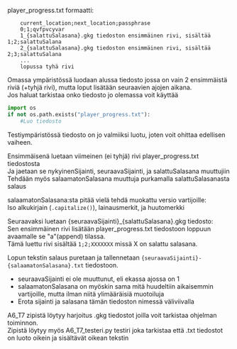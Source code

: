 player_progress.txt formaatti:
```
	current_location;next_location;passphrase
	0;1;qvfpvcyvar
	1_{salattuSalasana}.gkg tiedoston ensimmäinen rivi, sisältää 1;2;salattuSalana
	2_{salattuSalasana}.gkg tiedoston ensimmäinen rivi, sisältää 2;3;salattuSalana
	...
	lopussa tyhä rivi
```
Omassa ympäristössä luodaan alussa tiedosto jossa on vain 2 ensimmäistä riviä (+tyhjä rivi), mutta loput lisätään seuraavien ajojen aikana.  
Jos haluat tarkistaa onko tiedosto jo olemassa voit käyttää  
```.py
import os
if not os.path.exists("player_progress.txt"):
	#Luo tiedosto
```
Testiympäristössä tiedosto on jo valmiiksi luotu, joten voit ohittaa edellisen vaiheen.


Ensimmäisenä luetaan viimeinen (ei tyhjä) rivi player_progress.txt tiedostosta  
Ja jaetaan se nykyinenSijainti, seuraavaSijainti, ja salattuSalasana muuttujiin  
Tehdään myös salaamatonSalasana muuttuja purkamalla salattuSalasanasta salaus  

salaamatonSalasana:sta pitää vielä tehdä muokattu versio vartijoille:  
Iso alkukirjain (`.capitalize()`), lainausmerkit, ja huutomerkki

Seuraavaksi luetaan {seuraavaSijainti}_{salattuSalasana}.gkg tiedosto:  
Sen ensimmäinen rivi lisätään player_progress.txt tiedostoon loppuun avaamalle se "a"(append) tilassa.  
Tämä luettu rivi sisältää `1;2;XXXXXXX` missä X on salattu salasana.

Lopun tekstin salaus puretaan ja tallennetaan `{seuraavaSijainti}-{salaamatonSalasana}.txt` tiedostoon.
* seuraavaSijainti ei ole muuttunut, eli ekassa ajossa on 1
* salaamatonSalasana on myöskin sama mitä huudeltiin aikaisemmin vartijoille, mutta ilman niitä ylimääräisiä muotoiluja
* Erota sijainti ja salasana tämän tiedoston nimessä väliviivalla

A6_T7 zipistä löytyy harjoitus .gkg tiedostot joilla voit tarkistaa ohjelman toiminnon.  
Zipistä löytyy myös A6_T7_testeri.py testiri joka tarkistaa että .txt tiedostot on luoto oikein ja sisältävät oikean tekstin

